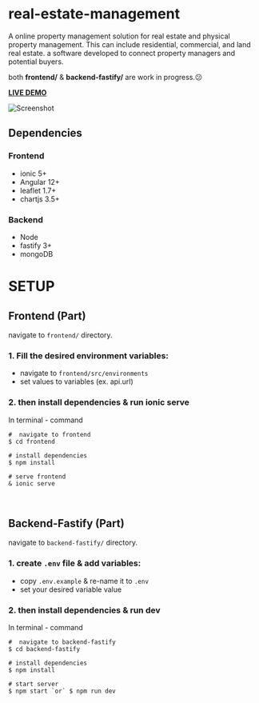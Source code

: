 # real-estate-management

A online property management solution for real estate and
physical property management. This can include residential,
commercial, and land real estate. a software developed to
connect property managers and potential buyers.

both **frontend/** & **backend-fastify/** are work in progress.😕

**[LIVE DEMO](https://real-estate-management.netlify.app/)**

![Screenshot](https://ik.imagekit.io/wr5lnrww0q8/REM_Folder/social_GKmc-8vHw.jpg?updatedAt=1631134174081)


## **Dependencies**

### **Frontend**
- ionic 5+
- Angular 12+
- leaflet 1.7+
- chartjs 3.5+

### **Backend**
- Node
- fastify 3+
- mongoDB

# **SETUP**

## **Frontend (Part)**

navigate to `frontend/` directory.

### **1. Fill the desired environment variables:**  
- navigate to `frontend/src/environments`
- set values to variables (ex. api.url) 

### **2. then install dependencies & run ionic serve**

In terminal - command
```
#  navigate to frontend 
$ cd frontend

# install dependencies
$ npm install

# serve frontend
& ionic serve
```

<br>

## **Backend-Fastify (Part)**
navigate to `backend-fastify/` directory.

### **1. create `.env` file & add variables:**
- copy `.env.example` & re-name it to `.env`
- set your desired variable value

### **2. then install dependencies & run dev**

In terminal - command
```
#  navigate to backend-fastify 
$ cd backend-fastify

# install dependencies
$ npm install

# start server
$ npm start `or` $ npm run dev

```